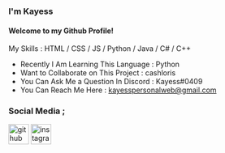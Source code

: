 ### I'm Kayess
#### Welcome to my Github Profile!

My Skills : HTML / CSS / JS / Python / Java / C# / C++ 

- Recently I Am Learning This Language : Python
- Want to Collaborate on This Project : cashloris
- You Can Ask Me a Question In Discord : Kayess#0409
- You Can Reach Me Here : kayesspersonalweb@gmail.com

### Social Media ;

[<img src='https://cdn.jsdelivr.net/npm/simple-icons@3.0.1/icons/github.svg' alt='github' height='40'>](https://github.com/BYKayess)  [<img src='https://cdn.jsdelivr.net/npm/simple-icons@3.0.1/icons/instagram.svg' alt='instagram' height='40'>](https://instagram.com/ridvanarc0)  

